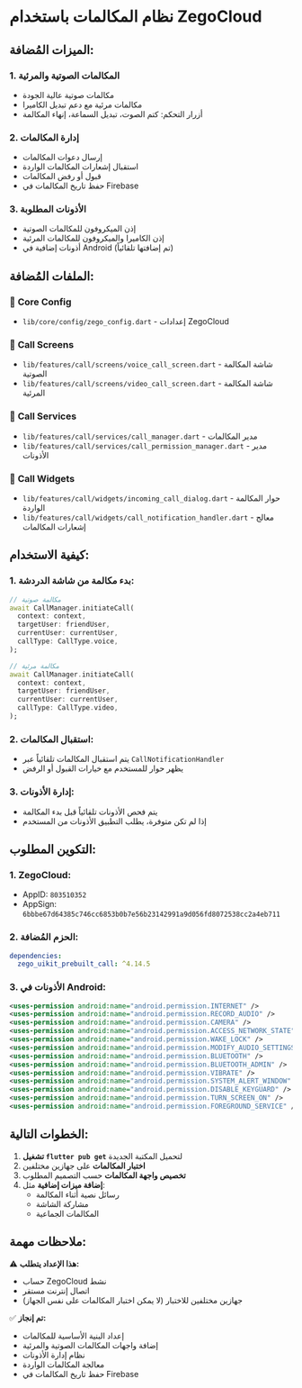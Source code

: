 # نظام المكالمات باستخدام ZegoCloud

## الميزات المُضافة:

### 1. **المكالمات الصوتية والمرئية**
- مكالمات صوتية عالية الجودة
- مكالمات مرئية مع دعم تبديل الكاميرا
- أزرار التحكم: كتم الصوت، تبديل السماعة، إنهاء المكالمة

### 2. **إدارة المكالمات**
- إرسال دعوات المكالمات
- استقبال إشعارات المكالمات الواردة
- قبول أو رفض المكالمات
- حفظ تاريخ المكالمات في Firebase

### 3. **الأذونات المطلوبة**
- إذن الميكروفون للمكالمات الصوتية
- إذن الكاميرا والميكروفون للمكالمات المرئية
- أذونات إضافية في Android (تم إضافتها تلقائياً)

## الملفات المُضافة:

### 📁 **Core Config**
- `lib/core/config/zego_config.dart` - إعدادات ZegoCloud

### 📁 **Call Screens**
- `lib/features/call/screens/voice_call_screen.dart` - شاشة المكالمة الصوتية
- `lib/features/call/screens/video_call_screen.dart` - شاشة المكالمة المرئية

### 📁 **Call Services**
- `lib/features/call/services/call_manager.dart` - مدير المكالمات
- `lib/features/call/services/call_permission_manager.dart` - مدير الأذونات

### 📁 **Call Widgets**
- `lib/features/call/widgets/incoming_call_dialog.dart` - حوار المكالمة الواردة
- `lib/features/call/widgets/call_notification_handler.dart` - معالج إشعارات المكالمات

## كيفية الاستخدام:

### 1. **بدء مكالمة من شاشة الدردشة:**
```dart
// مكالمة صوتية
await CallManager.initiateCall(
  context: context,
  targetUser: friendUser,
  currentUser: currentUser,
  callType: CallType.voice,
);

// مكالمة مرئية
await CallManager.initiateCall(
  context: context,
  targetUser: friendUser,
  currentUser: currentUser,
  callType: CallType.video,
);
```

### 2. **استقبال المكالمات:**
- يتم استقبال المكالمات تلقائياً عبر `CallNotificationHandler`
- يظهر حوار للمستخدم مع خيارات القبول أو الرفض

### 3. **إدارة الأذونات:**
- يتم فحص الأذونات تلقائياً قبل بدء المكالمة
- إذا لم تكن متوفرة، يطلب التطبيق الأذونات من المستخدم

## التكوين المطلوب:

### 1. **ZegoCloud:**
- AppID: `803510352`
- AppSign: `6bbbe67d64385c746cc6853b0b7e56b23142991a9d056fd8072538cc2a4eb711`

### 2. **الحزم المُضافة:**
```yaml
dependencies:
  zego_uikit_prebuilt_call: ^4.14.5
```

### 3. **الأذونات في Android:**
```xml
<uses-permission android:name="android.permission.INTERNET" />
<uses-permission android:name="android.permission.RECORD_AUDIO" />
<uses-permission android:name="android.permission.CAMERA" />
<uses-permission android:name="android.permission.ACCESS_NETWORK_STATE" />
<uses-permission android:name="android.permission.WAKE_LOCK" />
<uses-permission android:name="android.permission.MODIFY_AUDIO_SETTINGS" />
<uses-permission android:name="android.permission.BLUETOOTH" />
<uses-permission android:name="android.permission.BLUETOOTH_ADMIN" />
<uses-permission android:name="android.permission.VIBRATE" />
<uses-permission android:name="android.permission.SYSTEM_ALERT_WINDOW" />
<uses-permission android:name="android.permission.DISABLE_KEYGUARD" />
<uses-permission android:name="android.permission.TURN_SCREEN_ON" />
<uses-permission android:name="android.permission.FOREGROUND_SERVICE" />
```

## الخطوات التالية:

1. **تشغيل `flutter pub get`** لتحميل المكتبة الجديدة
2. **اختبار المكالمات** على جهازين مختلفين
3. **تخصيص واجهة المكالمات** حسب التصميم المطلوب
4. **إضافة ميزات إضافية** مثل:
   - رسائل نصية أثناء المكالمة
   - مشاركة الشاشة
   - المكالمات الجماعية

## ملاحظات مهمة:

⚠️ **هذا الإعداد يتطلب:**
- حساب ZegoCloud نشط
- اتصال إنترنت مستقر
- جهازين مختلفين للاختبار (لا يمكن اختبار المكالمات على نفس الجهاز)

✅ **تم إنجاز:**
- إعداد البنية الأساسية للمكالمات
- إضافة واجهات المكالمات الصوتية والمرئية
- نظام إدارة الأذونات
- معالجة المكالمات الواردة
- حفظ تاريخ المكالمات في Firebase
